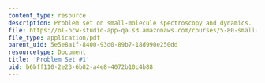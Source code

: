 ```yaml
---
content_type: resource
description: Problem set on small-molecule spectroscopy and dynamics.
file: https://ol-ocw-studio-app-qa.s3.amazonaws.com/courses/5-80-small-molecule-spectroscopy-and-dynamics-fall-2008/b6bff1102e236b82a4e84072b10c4b88_ps1_1976.pdf
file_type: application/pdf
parent_uid: 5e5e8a1f-8400-93d0-89b7-18d990e250dd
resourcetype: Document
title: 'Problem Set #1'
uid: b6bff110-2e23-6b82-a4e8-4072b10c4b88
---
```

